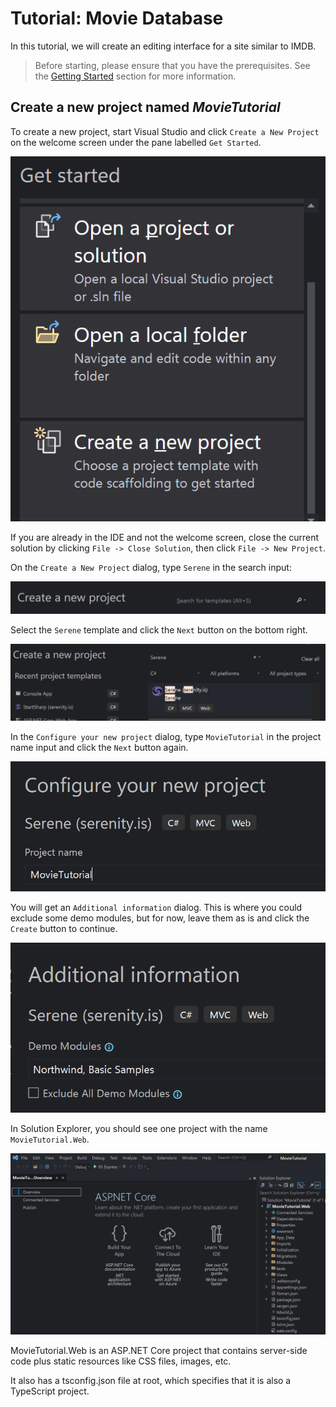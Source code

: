 
# Tutorial: Movie Database

In this tutorial, we will create an editing interface for a site similar to IMDB.

> Before starting, please ensure that you have the prerequisites. See the [Getting Started](../../getting_started/README.md) section for more information.

## Create a new project named *MovieTutorial*

To create a new project, start Visual Studio and click `Create a New Project` on the welcome screen under the pane labelled `Get Started`.

![VS Welcome Screen](img/vs_welcome_new.png)

If you are already in the IDE and not the welcome screen, close the current solution by clicking `File -> Close Solution`, then click `File -> New Project`.

On the `Create a New Project` dialog, type `Serene` in the search input:

![VS New Project Search](img/vs_new_search.png)

Select the `Serene` template and click the `Next` button on the bottom right.

![VS New Project Serene](img/vs_new_serene.png)

In the `Configure your new project` dialog, type `MovieTutorial` in the project name input and click the `Next` button again.

![VS New Project Name](img/vs_new_project_name.png)

You will get an `Additional information` dialog. This is where you could exclude some demo modules, but for now, leave them as is and click the `Create` button to continue.

![VS additional information dialog](img/vs_new_feature_select.png)

In Solution Explorer, you should see one project with the name `MovieTutorial.Web`.

![VS new Serene solution](img/vs_new_serene_solution.png)

MovieTutorial.Web is an ASP.NET Core project that contains server-side code plus static resources like CSS files, images, etc. 

It also has a tsconfig.json file at root, which specifies that it is also a TypeScript project.
